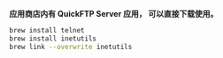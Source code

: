 **应用商店内有 QuickFTP Server 应用， 可以直接下载使用。**

```bash
brew install telnet           
brew install inetutils  
brew link --overwrite inetutils
```